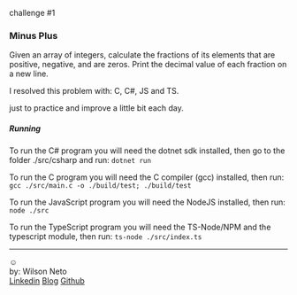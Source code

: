 challenge #1

### Minus Plus

Given an array of integers, calculate the fractions of its elements that are positive, negative, and are zeros. Print the decimal value of each fraction on a new line.

I resolved this problem with: C, C#, JS and TS.

just to practice and improve a little bit each day.

##### Running

To run the C# program you will need the dotnet sdk installed, then go to the folder ./src/csharp and run:
`dotnet run`

To run the C program you will need the C compiler (gcc) installed, then run:
`gcc ./src/main.c -o ./build/test; ./build/test`

To run the JavaScript program you will need the NodeJS installed, then run:
`node ./src`

To run the TypeScript program you will need the TS-Node/NPM and the typescript module, then run:
`ts-node ./src/index.ts`

---

:relaxed:  
by: Wilson Neto  
[Linkedin](https://linkedin.com/in/wilsonnetobr/)
[Blog](http://wilsonneto.com.br)
[Github](https://github.com/wilsonneto-dev)
